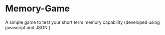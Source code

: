 # Memory-Game
A simple game to test your short term memory capability (developed using javascript and JSON )
